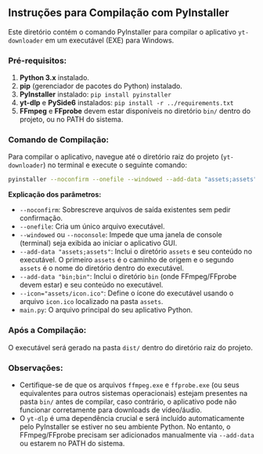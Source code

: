 ## Instruções para Compilação com PyInstaller

Este diretório contém o comando PyInstaller para compilar o aplicativo `yt-downloader` em um executável (EXE) para Windows.

### Pré-requisitos:

1.  **Python 3.x** instalado.
2.  **pip** (gerenciador de pacotes do Python) instalado.
3.  **PyInstaller** instalado: `pip install pyinstaller`
4.  **yt-dlp** e **PySide6** instalados: `pip install -r ../requirements.txt`
5.  **FFmpeg** e **FFprobe** devem estar disponíveis no diretório `bin/` dentro do projeto, ou no PATH do sistema.

### Comando de Compilação:

Para compilar o aplicativo, navegue até o diretório raiz do projeto (`yt-downloader`) no terminal e execute o seguinte comando:

```bash
pyinstaller --noconfirm --onefile --windowed --add-data "assets;assets" --add-data "bin;bin" --icon="assets/icon.ico" main.py
```

**Explicação dos parâmetros:**

*   `--noconfirm`: Sobrescreve arquivos de saída existentes sem pedir confirmação.
*   `--onefile`: Cria um único arquivo executável.
*   `--windowed` ou `--noconsole`: Impede que uma janela de console (terminal) seja exibida ao iniciar o aplicativo GUI.
*   `--add-data "assets;assets"`: Inclui o diretório `assets` e seu conteúdo no executável. O primeiro `assets` é o caminho de origem e o segundo `assets` é o nome do diretório dentro do executável.
*   `--add-data "bin;bin"`: Inclui o diretório `bin` (onde FFmpeg/FFprobe devem estar) e seu conteúdo no executável.
*   `--icon="assets/icon.ico"`: Define o ícone do executável usando o arquivo `icon.ico` localizado na pasta `assets`.
*   `main.py`: O arquivo principal do seu aplicativo Python.

### Após a Compilação:

O executável será gerado na pasta `dist/` dentro do diretório raiz do projeto.

### Observações:

*   Certifique-se de que os arquivos `ffmpeg.exe` e `ffprobe.exe` (ou seus equivalentes para outros sistemas operacionais) estejam presentes na pasta `bin/` antes de compilar, caso contrário, o aplicativo pode não funcionar corretamente para downloads de vídeo/áudio.
*   O `yt-dlp` é uma dependência crucial e será incluído automaticamente pelo PyInstaller se estiver no seu ambiente Python. No entanto, o FFmpeg/FFprobe precisam ser adicionados manualmente via `--add-data` ou estarem no PATH do sistema.



